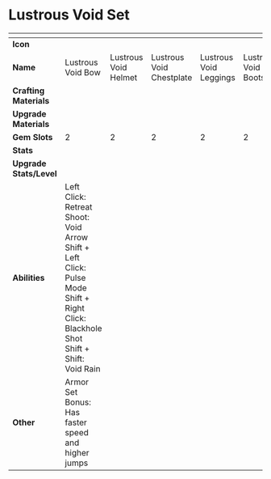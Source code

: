# Lustrous Void Set



<table data-header-hidden><thead><tr><th width="150"></th><th width="273"></th><th width="279"></th><th width="285"></th><th width="309"></th><th width="293"></th></tr></thead><tbody><tr><td><strong>Icon</strong></td><td></td><td></td><td></td><td></td><td></td></tr><tr><td><strong>Name</strong></td><td>Lustrous Void Bow</td><td>Lustrous Void Helmet</td><td>Lustrous Void Chestplate</td><td>Lustrous Void Leggings</td><td>Lustrous Void Boots</td></tr><tr><td><strong>Crafting Materials</strong></td><td></td><td></td><td></td><td></td><td></td></tr><tr><td><strong>Upgrade Materials</strong></td><td></td><td></td><td></td><td></td><td></td></tr><tr><td><strong>Gem Slots</strong></td><td>2</td><td>2</td><td>2</td><td>2</td><td>2</td></tr><tr><td><strong>Stats</strong></td><td></td><td></td><td></td><td></td><td></td></tr><tr><td><strong>Upgrade Stats/Level</strong></td><td></td><td></td><td></td><td></td><td></td></tr><tr><td><strong>Abilities</strong></td><td>Left Click: Retreat<br>Shoot: Void Arrow<br>Shift + Left Click: Pulse Mode<br>Shift + Right Click: Blackhole Shot<br>Shift + Shift: Void Rain</td><td></td><td></td><td></td><td></td></tr><tr><td><strong>Other</strong></td><td>Armor Set Bonus:<br>Has faster speed and higher jumps</td><td></td><td></td><td></td><td></td></tr></tbody></table>

